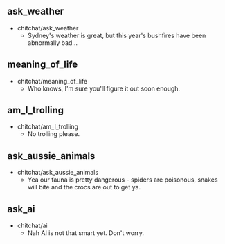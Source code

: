## ask_weather
* chitchat/ask_weather
    - Sydney's weather is great, but this year's bushfires have been abnormally bad...

## meaning_of_life
* chitchat/meaning_of_life
    - Who knows, I'm sure you'll figure it out soon enough.

## am_I_trolling
* chitchat/am_I_trolling
    - No trolling please.

## ask_aussie_animals
* chitchat/ask_aussie_animals
    - Yea our fauna is pretty dangerous - spiders are poisonous, snakes will bite and the crocs are out to get ya.

## ask_ai
* chitchat/ai
    - Nah AI is not that smart yet. Don't worry.